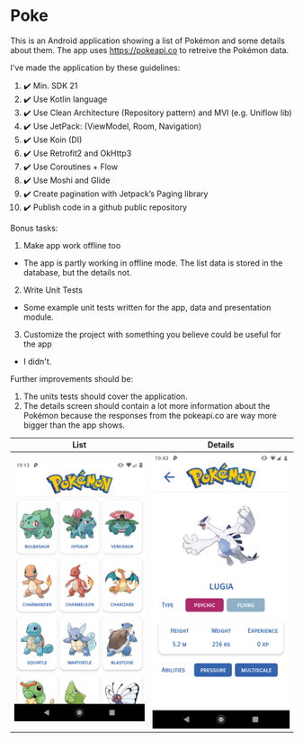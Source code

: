 # Poke

This is an Android application showing a list of Pokémon and some details about them.
The app uses https://pokeapi.co to retreive the Pokémon data.

I've made the application by these guidelines:
1.	:heavy_check_mark: Min. SDK 21 
2.	:heavy_check_mark: Use Kotlin language   
3.	:heavy_check_mark: Use Clean Architecture (Repository pattern) and MVI (e.g. Uniflow lib) 
4.	:heavy_check_mark: Use JetPack: (ViewModel, Room, Navigation) 
5.	:heavy_check_mark: Use Koin (DI)   
6.	:heavy_check_mark: Use Retrofit2 and OkHttp3   
7.	:heavy_check_mark: Use Coroutines + Flow 
8.	:heavy_check_mark: Use Moshi and Glide 
9.	:heavy_check_mark: Create pagination with Jetpack’s Paging library 
10.	:heavy_check_mark: Publish code in a github public repository

Bonus tasks:

1.	Make app work offline too

  - The app is partly working in offline mode. The list data is stored in the database, but the details not.

2.	Write Unit Tests

  - Some example unit tests written for the app, data and presentation module.

3.	Customize the project with something you believe could be useful for the app

  - I didn't.

Further improvements should be: 
1. The units tests should cover the application.
2. The details screen should contain a lot more information about the Pokémon because the responses from the pokeapi.co are way more bigger than the app shows.

List | Details
------------ | -------------
![Image of List](https://github.com/Frankitoo/poke/blob/master/screenshots/screenshot_list.png) | ![Image of List](https://github.com/Frankitoo/poke/blob/master/screenshots/screenshot_details.png)
